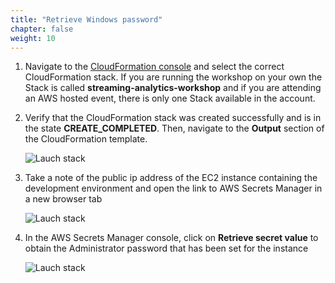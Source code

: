 ```yaml
---
title: "Retrieve Windows password"
chapter: false
weight: 10
---
```



1. Navigate to the [CloudFormation console](https://console.aws.amazon.com/cloudformation/home) and select the correct CloudFormation stack. If you are running the workshop on your own the Stack is called **streaming-analytics-workshop** and if you are attending an AWS hosted event, there is only one Stack available in the account.

1. Verify that the CloudFormation stack was created successfully and is in the state **CREATE_COMPLETED**. Then, navigate to the **Output** section of the CloudFormation template.

	![Lauch stack](/images/cfn-5-completed.png)

1. Take a note of the public ip address of the EC2 instance containing the development environment and open the link to AWS Secrets Manager in a new browser tab
	
	![Lauch stack](/images/cfn-6-parameters.png)

1. In the AWS Secrets Manager console, click on **Retrieve secret value** to obtain the Administrator password that has been set for the instance

	![Lauch stack](/images/secrets-manager-retrieve-secret.png)

